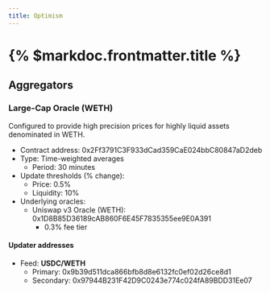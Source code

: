 ```yaml
---
title: Optimism
---
```


# {% $markdoc.frontmatter.title %}

## Aggregators

### Large-Cap Oracle (WETH)

Configured to provide high precision prices for highly liquid assets denominated in WETH.

- Contract address: 0x2Ff3791C3F933dCad359CaE024bbC80847aD2deb
- Type: Time-weighted averages
  - Period: 30 minutes
- Update thresholds (% change):
  - Price: 0.5%
  - Liquidity: 10%
- Underlying oracles:
  - Uniswap v3 Oracle (WETH): 0x1D8B85D36189cAB860F6E45F7835355ee9E0A391
    - 0.3% fee tier

#### Updater addresses
- Feed: **USDC/WETH**
  - Primary: 0x9b39d511dca866bfb8d8e6132fc0ef02d26ce8d1
  - Secondary: 0x97944B231F42D9C0243e774c024fA89BDD31Ee07